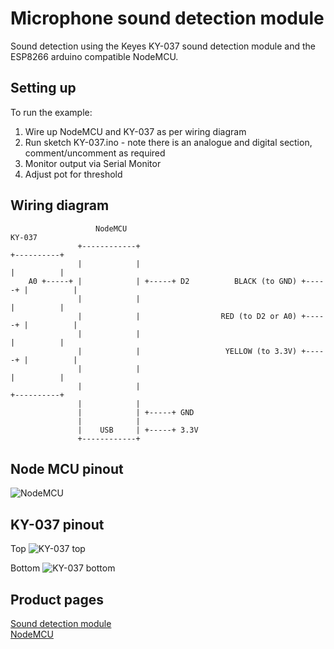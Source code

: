 # Microphone sound detection module

Sound detection using the Keyes KY-037 sound detection module and the ESP8266 arduino compatible NodeMCU.

## Setting up

To run the example:

1. Wire up NodeMCU and KY-037 as per wiring diagram
2. Run sketch KY-037.ino - note there is an analogue and digital section, comment/uncomment as required
3. Monitor output via Serial Monitor
4. Adjust pot for threshold

## Wiring diagram

```
                   NodeMCU                                                  KY-037
               +------------+                                            +----------+
               |            |                                            |          |
    A0 +-----+ |            | +-----+ D2          BLACK (to GND) +-----+ |          |
               |            |                                            |          |
               |            |                  RED (to D2 or A0) +-----+ |          |
               |            |                                            |          |
               |            |                   YELLOW (to 3.3V) +-----+ |          |
               |            |                                            |          |
               |            |                                            +----------+
               |            |
               |            | +-----+ GND
               |            |
               |    USB     | +-----+ 3.3V
               +------------+
```

## Node MCU pinout

![NodeMCU](https://pradeepsinghblog.files.wordpress.com/2016/04/nodemcu_pins.png?w=616)

## KY-037 pinout

Top
![KY-037 top](https://cdn.shopify.com/s/files/1/2252/3227/products/BDAA100116_Sound_20Detection_20Module_20Keyes_20Red_20inc_203_20Wire_1_e3658e00-5358-4918-a0cc-505a269b7709_x700.jpg?v=1504170216)

Bottom
![KY-037 bottom](https://cdn.shopify.com/s/files/1/2252/3227/products/BDAA100116_Sound_20Detection_20Module_20Keyes_20Red_20inc_203_20Wire_3_75ca706c-c804-4344-b9d4-a6e497b3c5a7_x700.jpg?v=1504170224)

## Product pages

[Sound detection module](https://fluxworkshop.com/products/bdaa100116-sound-detection-module-keyes-red-inc-3-wire)  
[NodeMCU](https://www.ebay.co.uk/i/162867196959?chn=ps&adgroupid=13585920426&rlsatarget=pla-142405565586&abcId=&adtype=pla&merchantid=6995734&poi=&googleloc=9046631&device=c&campaignid=207297426&crdt=0)

